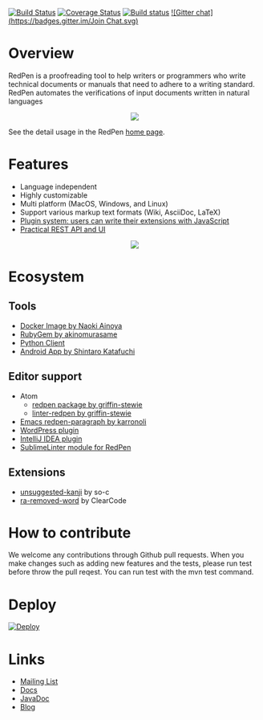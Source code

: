 [![Build Status](https://travis-ci.org/redpen-cc/redpen.svg?branch=master)](https://travis-ci.org/redpen-cc/redpen)
[![Coverage Status](https://coveralls.io/repos/recruit-tech/redpen/badge.png)](https://coveralls.io/r/recruit-tech/redpen)
[![Build status](https://ci.appveyor.com/api/projects/status/qtqmphigaip8lfwk?svg=true)](https://ci.appveyor.com/project/takahi-i/redpen)
[![Gitter chat](https://badges.gitter.im/Join Chat.svg)](https://gitter.im/recruit-tech/redpen)

Overview
=========

RedPen is a proofreading tool to help writers or programmers who write technical documents or manuals that need to adhere to a writing standard. RedPen automates the verifications of input documents written in natural languages


<p align="center">
   <a href="http://redpen.cc"><img src="logo/redpen-logo.png"/></a>
</p>

See the detail usage in the RedPen [home page](http://redpen.cc/).

Features
=========

- Language independent
- Highly customizable
- Multi platform (MacOS, Windows, and Linux)
- Support various markup text formats (Wiki, AsciiDoc, LaTeX)
- [Plugin system: users can write their extensions with JavaScript](http://blog.redpen.cc/2015/09/08/writing-extension-with-javascript/)
- [Practical REST API and UI](http://redpen.herokuapp.com/)
<p align="center">
   <a href="http://redpen.herokuapp.com/"><img src="logo/redpen-ui.png"/></a>
</p>


Ecosystem
==========

Tools
-----

  * [Docker Image by Naoki Ainoya](https://registry.hub.docker.com/u/ainoya/redpen-server/)
  * [RubyGem by akinomurasame](https://rubygems.org/gems/redpen_ruby)
  * [Python Client](https://pypi.python.org/pypi/pyredpen/)
  * [Android App by Shintaro Katafuchi](https://play.google.com/store/apps/details?id=cc.redpen)

Editor support
---------------

  * Atom
    * [redpen package by griffin-stewie](https://atom.io/packages/redpen)
    * [linter-redpen by griffin-stewie](https://atom.io/packages/linter-redpen)
  * [Emacs redpen-paragraph by karronoli](https://libraries.io/emacs/redpen-paragraph/v0.2)
  * [WordPress plugin](https://github.com/redpen-cc/redpen-wordpress-plugin)
  * [IntelliJ IDEA plugin](https://plugins.jetbrains.com/plugin/8210)
  * [SublimeLinter module for RedPen](https://github.com/taky/sublimelinter-redpen)

Extensions
----------
  * [unsuggested-kanji](https://github.com/so-c/redpen-validator) by so-c
  * [ra-removed-word](http://www.clear-code.com/blog/2015/8/29.html) by ClearCode

How to contribute
==================

We welcome any contributions through Github pull requests. When you make changes such as adding new features and the tests,
please run test before throw the pull reqest. You can run test with the mvn test command.

Deploy
======
[![Deploy](https://www.herokucdn.com/deploy/button.png)](https://heroku.com/deploy)

Links
======

* [Mailing List](https://groups.google.com/forum/#!forum/redpen-validator)
* [Docs](http://redpen.cc/docs.html)
* [JavaDoc](http://redpen.cc/javadoc/latest/index.html)
* [Blog](http://blog.redpen.cc)
